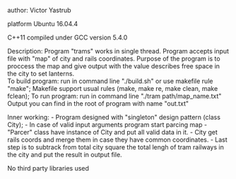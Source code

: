 author: Victor Yastrub

platform Ubuntu 16.04.4

C++11 compiled under GCC version 5.4.0

Description:
	Program "trams" works in single thread.
	Program accepts input file with "map" of city and
rails coordinates. Purpose of the program is to proccess the
map and give output with the value describes free space in the
city to set lanterns.  
	To build program: run in command line "./build.sh" or use
makefile rule "make"; 
	Makefile support usual rules (make, make re, make clean,
make fclean);
	To run program: run in command line "./tram path/map_name.txt"
	Output you can find in the root of program with name "out.txt"

Inner working:
	- Program designed with "singleton" design pattern (class City);
	- In case of valid input arguments program start parcing map
	- "Parcer" class have instance of City and put all valid data in it.
	- City get rails coords and merge them in case they have common coordinates.
	- Last step is to subtrack from total city square the total lengh of tram railways in the city and put the result in output file.

No third party libraries used